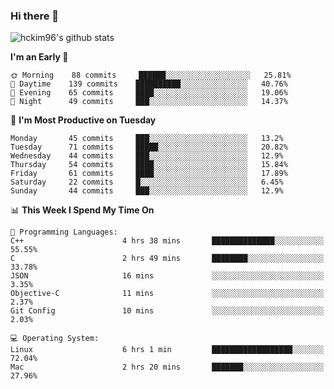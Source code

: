 ### Hi there 👋

<!--
**hckim96/hckim96** is a ✨ _special_ ✨ repository because its `README.md` (this file) appears on your GitHub profile.

Here are some ideas to get you started:

- 🔭 I’m currently working on ...
- 🌱 I’m currently learning ...
- 👯 I’m looking to collaborate on ...
- 🤔 I’m looking for help with ...
- 💬 Ask me about ...
- 📫 How to reach me: ...
- 😄 Pronouns: ...
- ⚡ Fun fact: ...
-->
![hckim96's github stats](https://github-readme-stats.vercel.app/api?username=hckim96&show_icons=true&theme=dracula&count_private=true)
<!--START_SECTION:waka-->
**I'm an Early 🐤** 

```text
🌞 Morning    88 commits     ██████░░░░░░░░░░░░░░░░░░░   25.81% 
🌆 Daytime    139 commits    ██████████░░░░░░░░░░░░░░░   40.76% 
🌃 Evening    65 commits     ████░░░░░░░░░░░░░░░░░░░░░   19.06% 
🌙 Night      49 commits     ███░░░░░░░░░░░░░░░░░░░░░░   14.37%

```
📅 **I'm Most Productive on Tuesday** 

```text
Monday       45 commits     ███░░░░░░░░░░░░░░░░░░░░░░   13.2% 
Tuesday      71 commits     █████░░░░░░░░░░░░░░░░░░░░   20.82% 
Wednesday    44 commits     ███░░░░░░░░░░░░░░░░░░░░░░   12.9% 
Thursday     54 commits     ████░░░░░░░░░░░░░░░░░░░░░   15.84% 
Friday       61 commits     ████░░░░░░░░░░░░░░░░░░░░░   17.89% 
Saturday     22 commits     █░░░░░░░░░░░░░░░░░░░░░░░░   6.45% 
Sunday       44 commits     ███░░░░░░░░░░░░░░░░░░░░░░   12.9%

```


📊 **This Week I Spend My Time On** 

```text
💬 Programming Languages: 
C++                      4 hrs 38 mins       ██████████████░░░░░░░░░░░   55.55% 
C                        2 hrs 49 mins       ████████░░░░░░░░░░░░░░░░░   33.78% 
JSON                     16 mins             ░░░░░░░░░░░░░░░░░░░░░░░░░   3.35% 
Objective-C              11 mins             ░░░░░░░░░░░░░░░░░░░░░░░░░   2.37% 
Git Config               10 mins             ░░░░░░░░░░░░░░░░░░░░░░░░░   2.03%

💻 Operating System: 
Linux                    6 hrs 1 min         ██████████████████░░░░░░░   72.04% 
Mac                      2 hrs 20 mins       ███████░░░░░░░░░░░░░░░░░░   27.96%

```


<!--END_SECTION:waka-->
